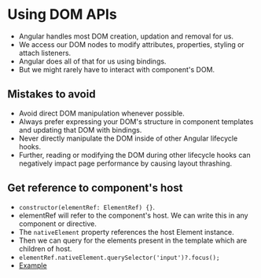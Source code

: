 # Using DOM APIs

- Angular handles most DOM creation, updation and removal for us.
- We access our DOM nodes to modify attributes, properties, styling or attach listeners.
- Angular does all of that for us using bindings.
- But we might rarely have to interact with component's DOM.

## Mistakes to avoid

- Avoid direct DOM manipulation whenever possible.
- Always prefer expressing your DOM's structure in component templates and updating that DOM with bindings.
- Never directly manipulate the DOM inside of other Angular lifecycle hooks.
- Further, reading or modifying the DOM during other lifecycle hooks can negatively impact page performance by causing layout thrashing.

## Get reference to component's host

- `constructor(elementRef: ElementRef) {}`.
- elementRef will refer to the component's host. We can write this in any component or directive.
- The `nativeElement` property references the host Element instance.
- Then we can query for the elements present in the template which are children of host.
- `elementRef.nativeElement.querySelector('input')?.focus();`
- [Example](https://angular.dev/guide/components/dom-apis)

